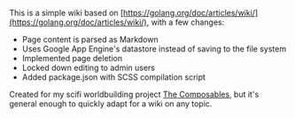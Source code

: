 
This is a simple wiki based on [https://golang.org/doc/articles/wiki/](https://golang.org/doc/articles/wiki/), with a few changes: 

- Page content is parsed as Markdown
- Uses Google App Engine's datastore instead of saving to the file system
- Implemented page deletion
- Locked down editing to admin users
- Added package.json with SCSS compilation script

Created for my scifi worldbuilding project [The Composables](http://thecomposables.com/), but it's general enough to quickly adapt for a wiki on any topic.
